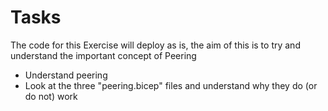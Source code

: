# Tasks

The code for this Exercise will deploy as is, the aim of this is to try and understand the important concept of Peering

- Understand peering
- Look at the three "peering.bicep" files and understand why they do (or do not) work
